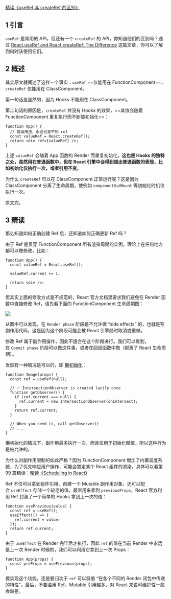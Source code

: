  [精读《useRef 与 createRef 的区别》](https://zhuanlan.zhihu.com/p/110247813)
## 1 引言

`useRef` 是常用的 API，但还有一个 `createRef` 的 API，你知道他们的区别吗？通过 [React.useRef and React.createRef: The Difference](https://link.zhihu.com/?target=https%3A//blog.bitsrc.io/react-useref-and-react-createref-the-difference-afedb9877d0f) 这篇文章，你可以了解到何时该使用它们。

## 2 概述

其实原文就阐述了这样一个事实：`useRef` ==仅能用在 FunctionComponent==，`createRef` 仅能用在 ClassComponent。

第一句话是显然的，因为 Hooks 不能用在 ClassComponent。

第二句话的原因是，`createRef` 并没有 Hooks 的效果，==其值会随着 FunctionComponent 重复执行而不断被初始化==：

```text
function App() {
  // 错误用法，永远也拿不到 ref
  const valueRef = React.createRef();
  return <div ref={valueRef} />;
}
```

上述 `valueRef` 会随着 App 函数的 Render 而重复初始化，**这也是 Hooks 的独特之处，虽然用在普通函数中，但在 React 引擎中会得到超出普通函数的表现，比如初始化仅执行一次，或者引用不变**。

为什么 `createRef` 可以在 ClassComponent 正常运行呢？这是因为 ClassComponent 分离了生命周期，使例如 `componentDidMount` 等初始化时机仅执行一次。

原文完。

## 3 精读

那么知道如何正确创建 Ref 后，还知道如何正确更新 Ref 吗？

由于 Ref 是贯穿 FunctionComponent 所有渲染周期的实例，理论上在任何地方都可以做修改，比如：

```text
function App() {
  const valueRef = React.useRef();

  valueRef.current += 1;

  return <div />;
}
```

但其实上面的修改方式是不规范的，React 官方文档里要求我们避免在 Render 函数中直接修改 Ref，请先看下面的 FunctionComponent 生命周期图：

![](https://pic2.zhimg.com/80/v2-319c65b729ccf403f8ea6431a2c7df1d_1440w.webp)

从图中可以发现，在 `Render phase` 阶段是不允许做 “side effects” 的，也就是写副作用代码，这是因为这个阶段可能会被 React 引擎随时取消或重做。

修改 Ref 属于副作用操作，因此不适合在这个阶段进行。我们可以看到，在 `Commit phase` 阶段可以做这件事，或者在回调函数中做（脱离了 React 生命周期）。

当然有一种情况是可以的，即 [懒初始化](https://link.zhihu.com/?target=https%3A//reactjs.org/docs/hooks-faq.html%23how-to-create-expensive-objects-lazily)：

```text
function Image(props) {
  const ref = useRef(null);

  // ✅ IntersectionObserver is created lazily once
  function getObserver() {
    if (ref.current === null) {
      ref.current = new IntersectionObserver(onIntersect);
    }
    return ref.current;
  }

  // When you need it, call getObserver()
  // ...
}
```

懒初始化的情况下，副作用最多执行一次，而且仅用于初始化赋值，所以这种行为是被允许的。

为什么对副作用限制的如此严格？因为 FunctionComponent 增加了内置调度系统，为了优先响应用户操作，可能会暂定某个 React 组件的渲染，具体可以看第 99 篇精读：[精读《Scheduling in React》](https://link.zhihu.com/?target=https%3A//github.com/dt-fe/weekly/blob/v2/099.%25E7%25B2%25BE%25E8%25AF%25BB%25E3%2580%258AScheduling%2520in%2520React%25E3%2580%258B.md)

Ref 不仅可以拿到组件引用、创建一个 Mutable 副作用对象，还可以配合 `useEffect` 存储一个较老的值，最常用来拿到 `previousProps`，React 官方利用 Ref 封装了一个简单的 Hooks 拿到上一次的值：

```text
function usePrevious(value) {
  const ref = useRef();
  useEffect(() => {
    ref.current = value;
  });
  return ref.current;
}
```

由于 `useEffect` 在 Render 完毕后才执行，因此 `ref` 的值在当前 Render 中永远是上一次 Render 时候的，我们可以利用它拿到上一次 Props：

```text
function App(props) {
  const preProps = usePrevious(props);
}
```

要实现这个功能，还是要归功于 `ref` 可以将值 “在各个不同的 Render 闭包中传递的特性”。最后，不要滥用 Ref，Mutable 引用越多，对 React 来说可维护性一般会越差。